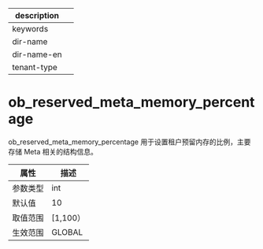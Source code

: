 |description||
|---|---|
|keywords||
|dir-name||
|dir-name-en||
|tenant-type||

# ob_reserved_meta_memory_percentage

ob_reserved_meta_memory_percentage 用于设置租户预留内存的比例，主要存储 Meta 相关的结构信息。

| **属性**  |  **描述**  |
|---------|----------|
| 参数类型    | int      |
| 默认值     | 10       |
| 取值范围    | \[1,100） |
| 生效范围    | GLOBAL   |

